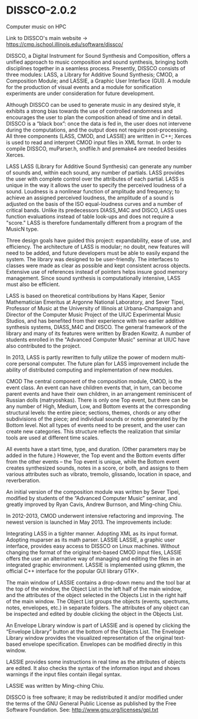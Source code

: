 # DISSCO-2.0.2
Computer music on HPC

Link to DISSCO's main website -> https://cmp.ischool.illinois.edu/software/dissco/

DISSCO, a Digital Instrument for Sound Synthesis and Composition, offers a unified approach to music composition and sound synthesis, bringing both disciplines together in a seamless process. Presently, DISSCO consists of three modules: LASS, a Library for Additive Sound Synthesis; CMOD, a Composition Module; and LASSIE, a Graphic User Interface (GUI). A module for the production of visual events and a module for sonification experiments are under consideration for future development.

Although DISSCO can be used to generate music in any desired style, it exhibits a strong bias towards the use of controlled randomness and encourages the user to plan the composition ahead of time and in detail. DISSCO is a “black box”: once the data is fed in, the user does not intervene during the computations, and the output does not require post-processing. All three components (LASS, CMOD, and LASSIE) are written in C++; Xerces is used to read and interpret CMOD input files in XML format.
In order to compile DISSCO, muParser.h, sndfile.h and premake4 are needed besides Xerces.

LASS
LASS (Library for Additive Sound Synthesis) can generate any number of sounds and, within each sound, any number of partials. LASS provides the user with complete control over the attributes of each partial. LASS is unique in the way it allows the user to specify the perceived loudness of a sound. Loudness is a nonlinear function of amplitude and frequency; to achieve an assigned perceived loudness, the amplitude of a sound is adjusted on the basis of the ISO equal-loudness curves and a number of critical bands. Unlike its predecessors DIASS_M4C and DISCO, LASS uses function evaluations instead of table look-ups and does not require a "score." LASS is therefore fundamentally different from a program of the MusicN type.

Three design goals have guided this project: expandability, ease of use, and efficiency. The architecture of LASS is modular; no doubt, new features will need to be added, and future developers must be able to easily expand the system. The library was designed to be user-friendly. The interfaces to classes were made as clear as possible and kept consistent across objects. Extensive use of references instead of pointers helps insure good memory management. Since sound synthesis is computationally intensive, LASS must also be efficient.

LASS is based on theoretical contributions by Hans Kaper, Senior Mathematician Emeritus at Argonne National Laboratory, and Sever Tipei, Professor of Music at the University of Illinois at Urbana-Champaign and Director of the Computer Music Project of the UIUC Experimental Music Studios, and has benefited from their experience with two earlier additive synthesis systems, DIASS_M4C and DISCO. The general framework of the library and many of its features were written by Braden Kowitz. A number of students enrolled in the "Advanced Computer Music" seminar at UIUC have also contributed to the project.

In 2013, LASS is partly rewritten to fully utilize the power of modern multi-core personal computer. The future plan for LASS improvement include the ability of distributed computing and implementation of new modules.

CMOD
The central component of the composition module, CMOD, is the event class. An event can have children events that, in turn, can become parent events and have their own children, in an arrangement reminiscent of Russian dolls (matryoshkas). There is only one Top event, but there can be any number of High, Medium, Low, and Bottom events at the corresponding structural levels: the entire piece; sections, themes, chords or any other subdivisions of the piece; and individual sounds or notes generated by the Bottom level. Not all types of events need to be present, and the user can create new categories. This structure reflects the realization that similar tools are used at different time scales.

All events have a start time, type, and duration. (Other parameters may be added in the future.) However, the Top event and the Bottom events differ from the other events – the Top event is unique, while the Bottom event creates synthesized sounds, notes in a score, or both, and assigns to them various attributes such as vibrato, tremolo, glissando, location in space, and reverberation.

An initial version of the composition module was written by Sever Tipei, modified by students of the “Advanced Computer Music” seminar, and greatly improved by Ryan Cavis, Andrew Burnson, and Ming-ching Chiu.

In 2012-2013, CMOD underwent intensive refactoring and improving. The newest version is launched in May 2013. The improvements include:

Integrating LASS in a tighter manner.
Adopting XML as its input format.
Adopting muparser as its math parser.
LASSIE
LASSIE, a graphic user interface, provides easy access to DISSCO on Linux machines. Without changing the format of the original text-based CMOD input files, LASSIE offers the user an alternative way of managing and editing the files in an integrated graphic environment. LASSIE is implemented using gtkmm, the official C++ interface for the popular GUI library GTK+.

The main window of LASSIE contains a drop-down menu and the tool bar at the top of the window, the Object List in the left half of the main window, and the attributes of the object selected in the Objects List in the right half of the main window. The Object List groups the objects (events, spectrums, notes, envelopes, etc.) in separate folders. The attributes of any object can be inspected and edited by double clicking the object in the Objects List.

An Envelope Library window is part of LASSIE and is opened by clicking the “Envelope Library” button at the bottom of the Objects List. The Envelope Library window provides the visualized representation of the original text-based envelope specification. Envelopes can be modified directly in this window.

LASSIE provides some instructions in real time as the attributes of objects are edited. It also checks the syntax of the information input and shows warnings if the input files contain illegal syntax.

LASSIE was written by Ming-ching Chiu.



DISSCO is free software; it may be redistributed it and/or modified under the terms of the GNU General Public License as published by the Free Software Foundation. See:
http://www.gnu.org/licenses/gpl.txt
